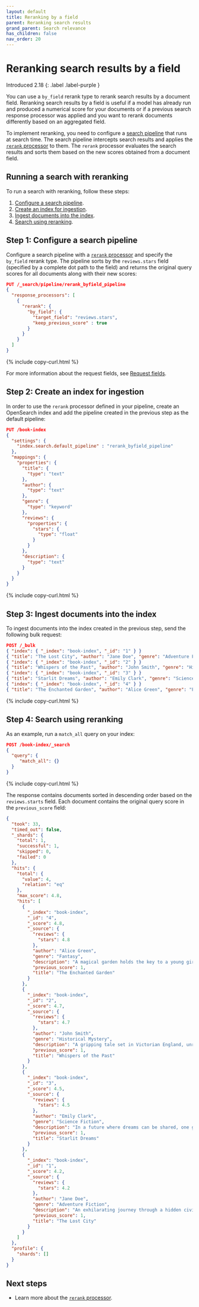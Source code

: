 ```yaml
---
layout: default
title: Reranking by a field
parent: Reranking search results
grand_parent: Search relevance
has_children: false
nav_order: 20
---
```


# Reranking search results by a field
Introduced 2.18
{: .label .label-purple }

You can use a `by_field` rerank type to rerank search results by a document field. Reranking search results by a field is useful if a model has already run and produced a numerical score for your documents or if a previous search response processor was applied and you want to rerank documents differently based on an aggregated field.

To implement reranking, you need to configure a [search pipeline]({{site.url}}{{site.baseurl}}/search-plugins/search-pipelines/index/) that runs at search time. The search pipeline intercepts search results and applies the [`rerank` processor]({{site.url}}{{site.baseurl}}/search-plugins/search-pipelines/rerank-processor/) to them. The `rerank` processor evaluates the search results and sorts them based on the new scores obtained from a document field. 

## Running a search with reranking

To run a search with reranking, follow these steps:

1. [Configure a search pipeline](#step-1-configure-a-search-pipeline).
1. [Create an index for ingestion](#step-2-create-an-index-for-ingestion).
1. [Ingest documents into the index](#step-3-ingest-documents-into-the-index).
1. [Search using reranking](#step-4-search-using-reranking).

## Step 1: Configure a search pipeline

Configure a search pipeline with a [`rerank` processor]({{site.url}}{{site.baseurl}}/search-plugins/search-pipelines/rerank-processor/) and specify the `by_field` rerank type. The pipeline sorts by the `reviews.stars` field (specified by a complete dot path to the field) and returns the original query scores for all documents along with their new scores:

```json
PUT /_search/pipeline/rerank_byfield_pipeline
{
  "response_processors": [
    {
      "rerank": {
        "by_field": {
          "target_field": "reviews.stars",
          "keep_previous_score" : true
        }
      }
    }
  ]
}
```
{% include copy-curl.html %}

For more information about the request fields, see [Request fields]({{site.url}}{{site.baseurl}}/search-plugins/search-pipelines/rerank-processor/#request-body-fields).

## Step 2: Create an index for ingestion

In order to use the `rerank` processor defined in your pipeline, create an OpenSearch index and add the pipeline created in the previous step as the default pipeline:

```json
PUT /book-index
{
  "settings": {
    "index.search.default_pipeline" : "rerank_byfield_pipeline"
  },
  "mappings": {
    "properties": {
      "title": {
        "type": "text"
      },
      "author": {
        "type": "text"
      },
      "genre": {
        "type": "keyword"
      },
      "reviews": {
        "properties": {
          "stars": {
            "type": "float"
          }
        }
      },
      "description": {
        "type": "text"
      }
    }
  }
}
```
{% include copy-curl.html %}

## Step 3: Ingest documents into the index

To ingest documents into the index created in the previous step, send the following bulk request:

```json
POST /_bulk
{ "index": { "_index": "book-index", "_id": "1" } }
{ "title": "The Lost City", "author": "Jane Doe", "genre": "Adventure Fiction", "reviews": { "stars": 4.2 }, "description": "An exhilarating journey through a hidden civilization in the Amazon rainforest." }
{ "index": { "_index": "book-index", "_id": "2" } }
{ "title": "Whispers of the Past", "author": "John Smith", "genre": "Historical Mystery", "reviews": { "stars": 4.7 }, "description": "A gripping tale set in Victorian England, unraveling a century-old mystery." }
{ "index": { "_index": "book-index", "_id": "3" } }
{ "title": "Starlit Dreams", "author": "Emily Clark", "genre": "Science Fiction", "reviews": { "stars": 4.5 }, "description": "In a future where dreams can be shared, one girl discovers her imaginations power." }
{ "index": { "_index": "book-index", "_id": "4" } }
{ "title": "The Enchanted Garden", "author": "Alice Green", "genre": "Fantasy", "reviews": { "stars": 4.8 }, "description": "A magical garden holds the key to a young girls destiny and friendship." }

```
{% include copy-curl.html %}

## Step 4: Search using reranking

As an example, run a `match_all` query on your index:

```json
POST /book-index/_search
{
  "query": {
     "match_all": {}
  }
}
```
{% include copy-curl.html %}

The response contains documents sorted in descending order based on the `reviews.starts` field. Each document contains the original query score in the `previous_score` field:

```json
{
  "took": 33,
  "timed_out": false,
  "_shards": {
    "total": 1,
    "successful": 1,
    "skipped": 0,
    "failed": 0
  },
  "hits": {
    "total": {
      "value": 4,
      "relation": "eq"
    },
    "max_score": 4.8,
    "hits": [
      {
        "_index": "book-index",
        "_id": "4",
        "_score": 4.8,
        "_source": {
          "reviews": {
            "stars": 4.8
          },
          "author": "Alice Green",
          "genre": "Fantasy",
          "description": "A magical garden holds the key to a young girls destiny and friendship.",
          "previous_score": 1,
          "title": "The Enchanted Garden"
        }
      },
      {
        "_index": "book-index",
        "_id": "2",
        "_score": 4.7,
        "_source": {
          "reviews": {
            "stars": 4.7
          },
          "author": "John Smith",
          "genre": "Historical Mystery",
          "description": "A gripping tale set in Victorian England, unraveling a century-old mystery.",
          "previous_score": 1,
          "title": "Whispers of the Past"
        }
      },
      {
        "_index": "book-index",
        "_id": "3",
        "_score": 4.5,
        "_source": {
          "reviews": {
            "stars": 4.5
          },
          "author": "Emily Clark",
          "genre": "Science Fiction",
          "description": "In a future where dreams can be shared, one girl discovers her imaginations power.",
          "previous_score": 1,
          "title": "Starlit Dreams"
        }
      },
      {
        "_index": "book-index",
        "_id": "1",
        "_score": 4.2,
        "_source": {
          "reviews": {
            "stars": 4.2
          },
          "author": "Jane Doe",
          "genre": "Adventure Fiction",
          "description": "An exhilarating journey through a hidden civilization in the Amazon rainforest.",
          "previous_score": 1,
          "title": "The Lost City"
        }
      }
    ]
  },
  "profile": {
    "shards": []
  }
}
```

## Next steps

- Learn more about the [`rerank` processor]({{site.url}}{{site.baseurl}}/search-plugins/search-pipelines/rerank-processor/).